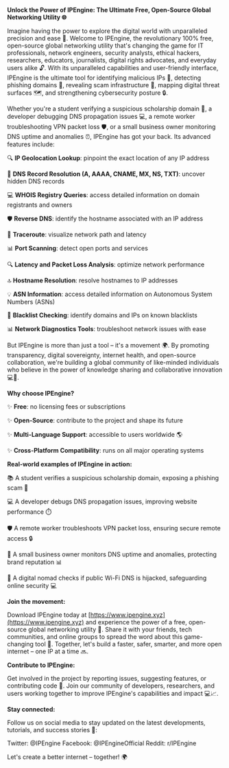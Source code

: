 **Unlock the Power of IPEngine: The Ultimate Free, Open-Source Global Networking Utility 🌐**

Imagine having the power to explore the digital world with unparalleled precision and ease 🤯. Welcome to IPEngine, the revolutionary 100% free, open-source global networking utility that's changing the game for IT professionals, network engineers, security analysts, ethical hackers, researchers, educators, journalists, digital rights advocates, and everyday users alike 🔓. With its unparalleled capabilities and user-friendly interface, IPEngine is the ultimate tool for identifying malicious IPs 🚨, detecting phishing domains 🎯, revealing scam infrastructure 💼, mapping digital threat surfaces 🗺️, and strengthening cybersecurity posture 🔒.

Whether you're a student verifying a suspicious scholarship domain 📝, a developer debugging DNS propagation issues 💻, a remote worker troubleshooting VPN packet loss 🛡️, or a small business owner monitoring DNS uptime and anomalies ⏰, IPEngine has got your back. Its advanced features include:

🔍 **IP Geolocation Lookup**: pinpoint the exact location of any IP address

📡 **DNS Record Resolution (A, AAAA, CNAME, MX, NS, TXT)**: uncover hidden DNS records

💻 **WHOIS Registry Queries**: access detailed information on domain registrants and owners

🛡️ **Reverse DNS**: identify the hostname associated with an IP address

🚀 **Traceroute**: visualize network path and latency

📊 **Port Scanning**: detect open ports and services

🔍 **Latency and Packet Loss Analysis**: optimize network performance

🔝 **Hostname Resolution**: resolve hostnames to IP addresses

💡 **ASN Information**: access detailed information on Autonomous System Numbers (ASNs)

🚫 **Blacklist Checking**: identify domains and IPs on known blacklists

📊 **Network Diagnostics Tools**: troubleshoot network issues with ease

But IPEngine is more than just a tool – it's a movement 🌍. By promoting transparency, digital sovereignty, internet health, and open-source collaboration, we're building a global community of like-minded individuals who believe in the power of knowledge sharing and collaborative innovation 💻🤝.

**Why choose IPEngine?**

✨ **Free**: no licensing fees or subscriptions

✨ **Open-Source**: contribute to the project and shape its future

✨ **Multi-Language Support**: accessible to users worldwide 🌎

✨ **Cross-Platform Compatibility**: runs on all major operating systems

**Real-world examples of IPEngine in action:**

📚 A student verifies a suspicious scholarship domain, exposing a phishing scam 💼

💻 A developer debugs DNS propagation issues, improving website performance ⏱️

🛡️ A remote worker troubleshoots VPN packet loss, ensuring secure remote access 🔒

🏬 A small business owner monitors DNS uptime and anomalies, protecting brand reputation 📊

🌟 A digital nomad checks if public Wi-Fi DNS is hijacked, safeguarding online security 💻

**Join the movement:**

Download IPEngine today at [https://www.ipengine.xyz](https://www.ipengine.xyz) and experience the power of a free, open-source global networking utility 🚀. Share it with your friends, tech communities, and online groups to spread the word about this game-changing tool 💬. Together, let's build a faster, safer, smarter, and more open internet – one IP at a time 🔜.

**Contribute to IPEngine:**

Get involved in the project by reporting issues, suggesting features, or contributing code 🤝. Join our community of developers, researchers, and users working together to improve IPEngine's capabilities and impact 💻📈.

**Stay connected:**

Follow us on social media to stay updated on the latest developments, tutorials, and success stories 🔗:

Twitter: @IPEngine
Facebook: @IPEngineOfficial
Reddit: r/IPEngine

Let's create a better internet – together! 🌍